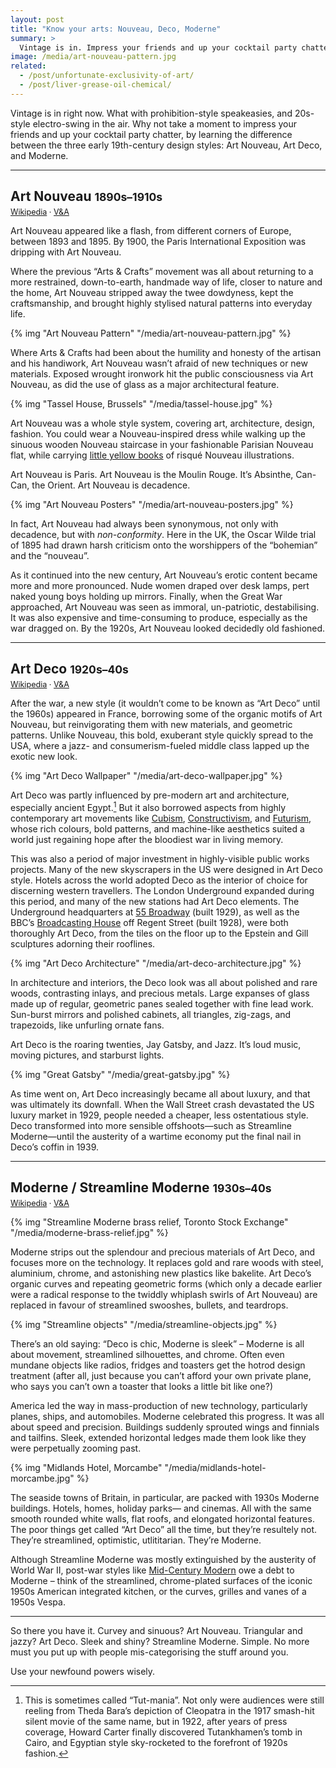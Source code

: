 ```yaml
---
layout: post
title: "Know your arts: Nouveau, Deco, Moderne"
summary: >
  Vintage is in. Impress your friends and up your cocktail party chatter, by learning the difference between the three early 19th-century design styles: Art Nouveau, Art Deco, and Moderne.
image: /media/art-nouveau-pattern.jpg
related:
  - /post/unfortunate-exclusivity-of-art/
  - /post/liver-grease-oil-chemical/
---
```


Vintage is in right now. What with prohibition-style speakeasies, and 20s-style electro-swing in the air. Why not take a moment to impress your friends and up your cocktail party chatter, by learning the difference between the three early 19th-century design styles: Art Nouveau, Art Deco, and Moderne.

<hr class="stars">

## Art Nouveau <small>1890s–1910s</small>

<p style="margin-top: -1em; font-size: 0.9em;"><a href="https://en.wikipedia.org/wiki/Art_Nouveau">Wikipedia</a> · <a href="http://www.vam.ac.uk/page/a/art-nouveau/">V&amp;A</a></p>

Art Nouveau appeared like a flash, from different corners of Europe, between 1893 and 1895. By 1900, the Paris International Exposition was dripping with Art Nouveau.

Where the previous “Arts & Crafts” movement was all about returning to a more restrained, down-to-earth, handmade way of life, closer to nature and the home, Art Nouveau stripped away the twee dowdyness, kept the craftsmanship, and brought highly stylised natural patterns into everyday life.

{% img "Art Nouveau Pattern" "/media/art-nouveau-pattern.jpg" %}

Where Arts & Crafts had been about the humility and honesty of the artisan and his handiwork, Art Nouveau wasn’t afraid of new techniques or new materials. Exposed wrought ironwork hit the public consciousness via Art Nouveau, as did the use of glass as a major architectural feature.

{% img "Tassel House, Brussels" "/media/tassel-house.jpg" %}

Art Nouveau was a whole style system, covering art, architecture, design, fashion. You could wear a Nouveau-inspired dress while walking up the sinuous wooden Nouveau staircase in your fashionable Parisian Nouveau flat, while carrying [little yellow books](https://en.wikipedia.org/wiki/The_Yellow_Book) of risqué Nouveau illustrations.

Art Nouveau is Paris. Art Nouveau is the Moulin Rouge. It’s Absinthe, Can-Can, the Orient. Art Nouveau is decadence.

{% img "Art Nouveau Posters" "/media/art-nouveau-posters.jpg" %}

In fact, Art Nouveau had always been synonymous, not only with decadence, but with *non-conformity*. Here in the UK, the Oscar Wilde trial of 1895 had drawn harsh criticism onto the worshippers of the “bohemian” and the “nouveau”.

As it continued into the new century, Art Nouveau’s erotic content became more and more pronounced. Nude women draped over desk lamps, pert naked young boys holding up mirrors. Finally, when the Great War approached, Art Nouveau was seen as immoral, un-patriotic, destabilising. It was also expensive and time-consuming to produce, especially as the war dragged on. By the 1920s, Art Nouveau looked decidedly old fashioned.

<hr class="stars">

## Art Deco <small>1920s–40s</small>

<p style="margin-top: -1em; font-size: 0.9em;"><a href="https://en.wikipedia.org/wiki/Art_Deco">Wikipedia</a> · <a href="http://www.vam.ac.uk/page/a/art-deco/">V&amp;A</a></p>

After the war, a new style (it wouldn’t come to be known as “Art Deco” until the 1960s) appeared in France, borrowing some of the organic motifs of Art Nouveau, but reinvigorating them with new materials, and geometric patterns. Unlike Nouveau, this bold, exuberant style quickly spread to the USA, where a jazz- and consumerism-fueled middle class lapped up the exotic new look.

{% img "Art Deco Wallpaper" "/media/art-deco-wallpaper.jpg" %}

Art Deco was partly influenced by pre-modern art and architecture, especially ancient Egypt.[^1] But it also borrowed aspects from highly contemporary art movements like [Cubism](http://www.tate.org.uk/learn/online-resources/glossary/c/cubism), [Constructivism](http://www.tate.org.uk/learn/online-resources/glossary/c/constructivism), and [Futurism](http://www.tate.org.uk/learn/online-resources/glossary/f/futurism), whose rich colours, bold patterns, and machine-like aesthetics suited a world just regaining hope after the bloodiest war in living memory.

[^1]: This is sometimes called “Tut-mania”. Not only were audiences were still reeling from Theda Bara’s depiction of Cleopatra in the 1917 smash-hit silent movie of the same name, but in 1922, after years of press coverage, Howard Carter finally discovered Tutankhamen’s tomb in Cairo, and Egyptian style sky-rocketed to the forefront of 1920s fashion.

This was also a period of major investment in highly-visible public works projects. Many of the new skyscrapers in the US were designed in Art Deco style. Hotels across the world adopted Deco as the interior of choice for discerning western travellers. The London Underground expanded during this period, and many of the new stations had Art Deco elements. The Underground headquarters at [55 Broadway](https://en.wikipedia.org/wiki/55_Broadway) (built 1929), as well as the BBC’s [Broadcasting House](https://en.wikipedia.org/wiki/Broadcasting_House) off Regent Street (built 1928), were both thoroughly Art Deco, from the tiles on the floor up to the Epstein and Gill sculptures adorning their rooflines.

{% img "Art Deco Architecture" "/media/art-deco-architecture.jpg" %}

In architecture and interiors, the Deco look was all about polished and rare woods, contrasting inlays, and precious metals. Large expanses of glass made up of regular, geometric panes sealed together with fine lead work. Sun-burst mirrors and polished cabinets, all triangles, zig-zags, and trapezoids, like unfurling ornate&nbsp;fans.

Art Deco is the roaring twenties, Jay Gatsby, and Jazz. It’s loud music, moving pictures, and starburst lights.

{% img "Great Gatsby" "/media/great-gatsby.jpg" %}

As time went on, Art Deco increasingly became all about luxury, and that was ultimately its downfall. When the Wall Street crash devastated the US luxury market in 1929, people needed a cheaper, less ostentatious style. Deco transformed into more sensible offshoots—such as Streamline Moderne—until the austerity of a wartime economy put the final nail in Deco’s coffin in 1939.

<hr class="stars">

## Moderne / Streamline Moderne <small>1930s–40s</small>

<p style="margin-top: -1em; font-size: 0.9em;"><a href="https://en.wikipedia.org/wiki/Streamline_Moderne">Wikipedia</a> · <a href="http://www.vam.ac.uk/content/articles/a/art-deco-exotic-and-moderne/">V&amp;A</a></p>

{% img "Streamline Moderne brass relief, Toronto Stock Exchange" "/media/moderne-brass-relief.jpg" %}

Moderne strips out the splendour and precious materials of Art Deco, and focuses more on the technology. It replaces gold and rare woods with steel, aluminium, chrome, and astonishing new plastics like bakelite. Art Deco’s organic curves and repeating geometric forms (which only a decade earlier were a radical response to the twiddly whiplash swirls of Art Nouveau) are replaced in favour of streamlined swooshes, bullets, and teardrops.

{% img "Streamline objects" "/media/streamline-objects.jpg" %}

There’s an old saying: “Deco is chic, Moderne is sleek” – Moderne is all about movement, streamlined silhouettes, and chrome. Often even mundane objects like radios, fridges and toasters get the hotrod design treatment (after all, just because you can’t afford your own private plane, who says you can’t own a toaster that looks a little bit like one?)

America led the way in mass-production of new technology, particularly planes, ships, and automobiles. Moderne celebrated this progress. It was all about speed and precision. Buildings suddenly sprouted wings and finnials and tailfins. Sleek, extended horizontal ledges made them look like they were perpetually zooming past.

{% img "Midlands Hotel, Morcambe" "/media/midlands-hotel-morcambe.jpg" %}

The seaside towns of Britain, in particular, are packed with 1930s Moderne buildings. Hotels, homes, holiday parks— and cinemas. All with the same smooth rounded white walls, flat roofs, and elongated horizontal features. The poor things get called “Art Deco” all the time, but they’re resultely not. They’re streamlined, optimistic, utlititarian. They’re Moderne.

Although Streamline Moderne was mostly extinguished by the austerity of World War II, post-war styles like [Mid-Century Modern](https://en.wikipedia.org/wiki/Mid-century_modern) owe a debt to Moderne – think of the streamlined, chrome-plated surfaces of the iconic 1950s American integrated kitchen, or the curves, grilles and vanes of a 1950s Vespa.

<hr class="stars">

So there you have it. Curvey and sinuous? Art Nouveau. Triangular and jazzy? Art Deco. Sleek and shiny? Streamline Moderne. Simple. No more must you put up with people mis-categorising the stuff around you.

Use your newfound powers wisely.
